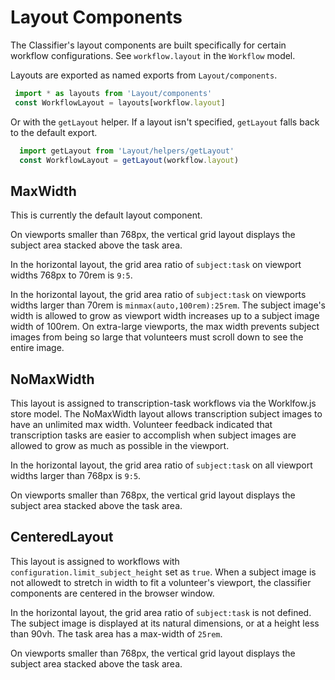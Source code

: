 # Layout Components

The Classifier's layout components are built specifically for certain workflow configurations. See `workflow.layout` in the `Workflow` model.

Layouts are exported as named exports from `Layout/components`.

```js
 import * as layouts from 'Layout/components'
 const WorkflowLayout = layouts[workflow.layout]
```

Or with the `getLayout` helper. If a layout isn't specified, `getLayout` falls back to the default export.
```js
  import getLayout from 'Layout/helpers/getLayout'
  const WorkflowLayout = getLayout(workflow.layout)
```

## MaxWidth

This is currently the default layout component.

On viewports smaller than 768px, the vertical grid layout displays the subject area stacked above the task area.

In the horizontal layout, the grid area ratio of `subject:task` on viewport widths 768px to 70rem is `9:5`.

In the horizontal layout, the grid area ratio of `subject:task` on viewports widths larger than 70rem is `minmax(auto,100rem):25rem`. The subject image's width is allowed to grow as viewport width increases up to a subject image width of 100rem. On extra-large viewports, the max width prevents subject images from being so large that volunteers must scroll down to see the entire image.

## NoMaxWidth

This layout is assigned to transcription-task workflows via the Worklfow.js store model. The NoMaxWidth layout allows transcription subject images to have an unlimited max width. Volunteer feedback indicated that transcription tasks are easier to accomplish when subject images are allowed to grow as much as possible in the viewport.

In the horizontal layout, the grid area ratio of `subject:task` on all viewport widths larger than 768px is `9:5`.

On viewports smaller than 768px, the vertical grid layout displays the subject area stacked above the task area.

## CenteredLayout

This layout is assigned to workflows with `configuration.limit_subject_height` set as `true`. When a subject image is not allowedt to stretch in width to fit a volunteer's viewport, the classifier components are centered in the browser window.

In the horizontal layout, the grid area ratio of `subject:task` is not defined. The subject image is displayed at its natural dimensions, or at a height less than 90vh. The task area has a max-width of `25rem`.

On viewports smaller than 768px, the vertical grid layout displays the subject area stacked above the task area.